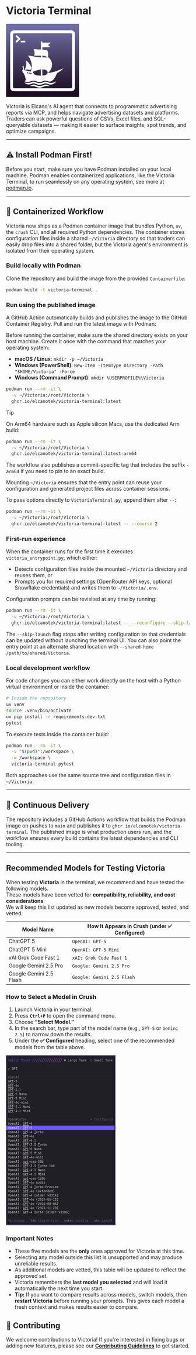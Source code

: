 # Victoria Terminal

<img src="assets/VictoriaTerminal.png" alt="Victoria Icon" width="200" />

Victoria is Elcano's AI agent that connects to programmatic advertising reports via MCP, and helps navigate advertising datasets and platforms. Traders can ask powerful questions of CSVs, Excel files, and SQL-queryable datasets — making it easier to surface insights, spot trends, and optimize campaigns.

---

## ⚠️ Install Podman First!

Before you start, make sure you have Podman installed on your local machine. Podman enables containerized applications, like the Victoria Terminal, to run seamlessly on any operating system, see more at [podman.io](https://podman.io).

---

## 🚢 Containerized Workflow

Victoria now ships as a Podman container image that bundles Python, `uv`, the `crush` CLI, and all required Python dependencies. The container stores configuration files inside a shared `~/Victoria` directory so that traders can easily drop files into a shared folder, but the Victoria agent's environment is isolated from their operating system. 

### Build locally with Podman

Clone the repository and build the image from the provided `Containerfile`:

```bash
podman build -t victoria-terminal .
```

### Run using the published image

A GitHub Action automatically builds and publishes the image to the GitHub Container Registry. Pull and run the latest image with Podman:

Before running the container, make sure the shared directory exists on your host machine. Create it once with the command that
matches your operating system:

* **macOS / Linux**: `mkdir -p ~/Victoria`
* **Windows (PowerShell)**: `New-Item -ItemType Directory -Path "$HOME/Victoria" -Force`
* **Windows (Command Prompt)**: `mkdir %USERPROFILE%\Victoria`

```bash
podman run --rm -it \
  -v ~/Victoria:/root/Victoria \
  ghcr.io/elcanotek/victoria-terminal:latest
```

> [!TIP]
> On Arm64 hardware such as Apple silicon Macs, use the dedicated Arm build:
>
> ```bash
> podman run --rm -it \
>   -v ~/Victoria:/root/Victoria \
>   ghcr.io/elcanotek/victoria-terminal:latest-arm64
> ```
>
> The workflow also publishes a commit-specific tag that includes the suffix `-arm64` if you need to pin to an exact build.

Mounting `~/Victoria` ensures that the entry point can reuse your configuration and generated project files across container sessions.

To pass options directly to `VictoriaTerminal.py`, append them after `--`:

```bash
podman run --rm -it \
  -v ~/Victoria:/root/Victoria \
  ghcr.io/elcanotek/victoria-terminal:latest -- --course 2
```

### First-run experience

When the container runs for the first time it executes `victoria_entrypoint.py`, which either:

* Detects configuration files inside the mounted `~/Victoria` directory and reuses them, or
* Prompts you for required settings (OpenRouter API keys, optional Snowflake credentials) and writes them to `~/Victoria/.env`.

Configuration prompts can be revisited at any time by running:

```bash
podman run --rm -it \
  -v ~/Victoria:/root/Victoria \
  ghcr.io/elcanotek/victoria-terminal:latest -- --reconfigure --skip-launch
```

The `--skip-launch` flag stops after writing configuration so that credentials can be updated without launching the terminal UI. You can also point the entry point at an alternate shared location with `--shared-home /path/to/shared/Victoria`.

### Local development workflow

For code changes you can either work directly on the host with a Python virtual environment or inside the container:

```bash
# Inside the repository
uv venv
source .venv/bin/activate
uv pip install -r requirements-dev.txt
pytest
```

To execute tests inside the container build:

```bash
podman run --rm -it \
  -v "$(pwd)":/workspace \
  -w /workspace \
  victoria-terminal pytest
```

Both approaches use the same source tree and configuration files in `~/Victoria`.

---

## 🤖 Continuous Delivery

The repository includes a GitHub Actions workflow that builds the Podman image on pushes to `main` and publishes it to `ghcr.io/elcanotek/victoria-terminal`. The published image is what production users run, and the workflow ensures every build contains the latest dependencies and CLI tooling.

---

## Recommended Models for Testing Victoria

When testing **Victoria** in the terminal, we recommend and have tested the following models.  
These models have been vetted for **compatibility, reliability, and cost considerations**.  
We will keep this list updated as new models become approved, tested, and vetted.

| **Model Name**           | **How It Appears in Crush (under ✅ Configured)** |
|---------------------------|--------------------------------------------------|
| ChatGPT 5                | `OpenAI: GPT-5`                                   |
| ChatGPT 5 Mini           | `OpenAI: GPT-5 Mini`                              |
| xAI Grok Code Fast 1     | `xAI: Grok Code Fast 1`                           |
| Google Gemini 2.5 Pro    | `Google: Gemini 2.5 Pro`                          |
| Google Gemini 2.5 Flash  | `Google: Gemini 2.5 Flash`                        |

### How to Select a Model in Crush
1. Launch Victoria in your terminal.  
2. Press **`Ctrl+P`** to open the command menu.  
3. Choose **“Select Model.”**  
4. In the search bar, type part of the model name (e.g., `GPT-5` or `Gemini 2.5`) to narrow down the results.  
5. Under the **✅ Configured** heading, select one of the recommended models from the table above.  

<p align="left">
  <img src="assets/select_model.png" alt="Select Model in Crush" width="300"/>
</p>

### Important Notes
- These five models are the **only** ones approved for Victoria at this time.
- Selecting any model outside this list is unsupported and may produce unreliable results.  
- As additional models are vetted, this table will be updated to reflect the approved set.
- Victoria remembers the **last model you selected** and will load it automatically the next time you start.
- **Tip:** If you want to compare results across models, switch models, then **restart Victoria** before running your prompts. This gives each model a fresh context and makes results easier to compare.  

## 🤝 Contributing

We welcome contributions to Victoria! If you're interested in fixing bugs or adding new features, please see our [**Contributing Guidelines**](CONTRIBUTING.md) to get started.

